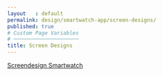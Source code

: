 ```yaml
---
layout   : default
permalink: design/smartwatch-app/screen-designs/
published: true
# Custom Page Variables
# ─────────────────────
title: Screen Designs
---
```


<a href="https://xd.adobe.com/view/8bd004cf-6b44-4bc7-4d8f-6cdc1fac8779-fde1/?fullscreen" target="_parent" class="btn btn-primary">Screendesign Smartwatch</a>